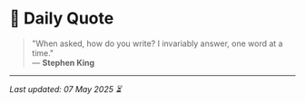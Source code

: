 # 📜 Daily Quote

> "When asked, how do you write? I invariably answer, one word at a time."  
> — **Stephen King**

---

_Last updated: 07 May 2025 ⏳_

